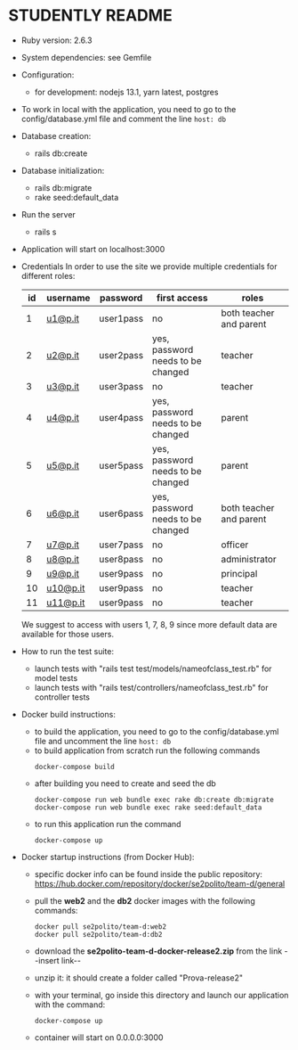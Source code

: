 # STUDENTLY README

* Ruby version: 2.6.3

* System dependencies: see Gemfile

* Configuration: 
    - for development: 
    nodejs 13.1, yarn latest, postgres

* To work in local with the application, you need to go to the config/database.yml file and comment the line ```host: db```

* Database creation:
    - rails db:create

* Database initialization:
    - rails db:migrate
    - rake seed:default_data
    
* Run the server
    - rails s
    
* Application will start on localhost:3000
    
* Credentials
  In order to use the site we provide multiple credentials for different roles:
  
  | id | username | password | first access | roles |
  |---|---|---|---|---|
  | 1 | u1@p.it | user1pass | no |  both teacher and parent |
  | 2 | u2@p.it | user2pass | yes, password needs to be changed | teacher |
  | 3 | u3@p.it | user3pass | no | teacher |
  | 4 | u4@p.it | user4pass | yes, password needs to be changed | parent |
  | 5 | u5@p.it | user5pass | yes, password needs to be changed | parent |
  | 6 | u6@p.it | user6pass | yes, password needs to be changed | both teacher and parent |
  | 7 | u7@p.it | user7pass | no | officer |
  | 8 | u8@p.it | user8pass | no | administrator |
  | 9 | u9@p.it | user9pass | no | principal |
  | 10 | u10@p.it | user9pass | no | teacher |
  | 11 | u11@p.it | user9pass | no | teacher |
  
  We suggest to access with users 1, 7, 8, 9 since more default data are available for those users.

* How to run the test suite:
    * launch tests with "rails test test/models/nameofclass_test.rb" for model tests
    * launch tests with "rails test/controllers/nameofclass_test.rb" for controller tests

* Docker build instructions:
    - to build the application, you need to go to the config/database.yml file and uncomment the line ```host: db```
    - to build application from scratch run the following commands
        ```
        docker-compose build
        ```
    - after building you need to create and seed the db
        ```
        docker-compose run web bundle exec rake db:create db:migrate
        docker-compose run web bundle exec rake seed:default_data 
        ```
    - to run this application run the command 
        ```
        docker-compose up
        ```

* Docker startup instructions (from Docker Hub):
    - specific docker info can be found inside the public repository: https://hub.docker.com/repository/docker/se2polito/team-d/general

    - pull the **web2** and the **db2** docker images with the following commands:
        ```
        docker pull se2polito/team-d:web2
        docker pull se2polito/team-d:db2
        ```

    - download the **se2polito-team-d-docker-release2.zip** from the link --insert link--
    - unzip it: it should create a folder called "Prova-release2"
    - with your terminal, go inside this directory and launch our application with the command:
        ```
        docker-compose up
        ```
    - container will start on 0.0.0.0:3000
